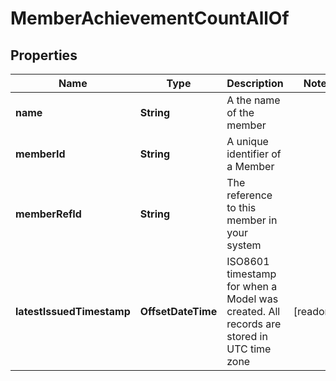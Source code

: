 

# MemberAchievementCountAllOf


## Properties

Name | Type | Description | Notes
------------ | ------------- | ------------- | -------------
**name** | **String** | A the name of the member | 
**memberId** | **String** | A unique identifier of a Member | 
**memberRefId** | **String** | The reference to this member in your system | 
**latestIssuedTimestamp** | **OffsetDateTime** | ISO8601 timestamp for when a Model was created. All records are stored in UTC time zone |  [readonly]




